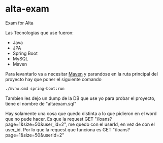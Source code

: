 # alta-exam
Exam for Alta

Las Tecnologias que use fueron:
- Java
- JPA
- Spring Boot
- MySQL
- Maven

Para levantarlo va a necesitar [Maven](https://maven.apache.org/) y parandose en la ruta principal del proyecto hay que poner el siguiente comando
```bash
./mvnw.cmd spring-boot:run
```
Tambien les dejo un dump de la DB que use yo para probar el proyecto, tiene el nombre de "altaexam.sql"

Hay solamente una cosa que quedo distinta a lo que pidieron en el word que no pude hacer. Es que la request GET "/loans?page=1&size=50&user_id=2", me quedo con el userId, en vez de con el user_id. Por lo que la request que funciona es GET "/loans?page=1&size=50&userId=2"
